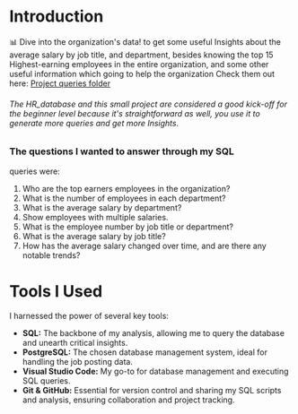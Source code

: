 # Introduction
📊 Dive into the organization's data! to get some useful Insights
about the average salary by job title, and department,
besides knowing the top 15 Highest-earning employees in the entire organization, and some other useful information which going to help the organization Check them out here: [Project queries folder](/Project%20queries/)
###### The HR_database and this small project are considered a good kick-off for the beginner level because it's straightforward as well, you use it to generate more queries and get more Insights.

### The questions I wanted to answer through my SQL 
queries were:
1. Who are the top earners employees in the organization?
2. What is the number of employees in each department?
3. What is the average salary by department?
4. Show employees with multiple salaries.
5. What is the employee number by job title or department?
6. What is the average salary by job title?
7. How has the average salary changed over time, and are there any notable trends?

# Tools I Used

 I harnessed the power of several key tools:
- **SQL:** The backbone of my analysis, allowing me to query the database and unearth critical insights.
- **PostgreSQL:** The chosen database management system, ideal for handling the job posting data.
- **Visual Studio Code:** My go-to for database management and executing SQL queries.
- **Git & GitHub:** Essential for version control and sharing my SQL scripts and analysis, ensuring collaboration and project tracking.